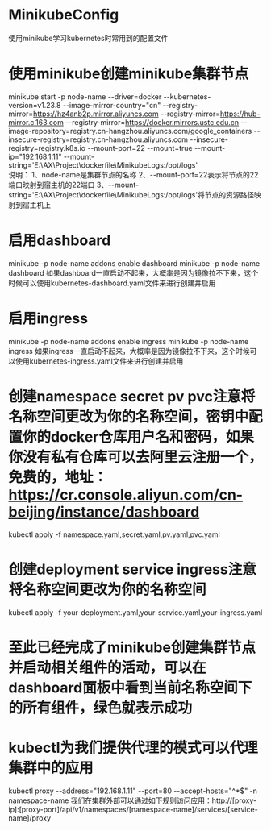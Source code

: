 # MinikubeConfig
使用minikube学习kubernetes时常用到的配置文件

# 使用minikube创建minikube集群节点
minikube start -p node-name --driver=docker --kubernetes-version=v1.23.8 --image-mirror-country="cn" --registry-mirror=https://hz4anb2p.mirror.aliyuncs.com --registry-mirror=https://hub-mirror.c.163.com --registry-mirror=https://docker.mirrors.ustc.edu.cn --image-repository=registry.cn-hangzhou.aliyuncs.com/google_containers --insecure-registry=registry.cn-hangzhou.aliyuncs.com --insecure-registry=registry.k8s.io --mount-port=22 --mount=true --mount-ip="192.168.1.11" --mount-string='E:\AX\Project\dockerfile\MinikubeLogs:/opt/logs'
</br>说明：
  1、node-name是集群节点的名称
  2、--mount-port=22表示将节点的22端口映射到宿主机的22端口
  3、--mount-string='E:\AX\Project\dockerfile\MinikubeLogs:/opt/logs'将节点的资源路径映射到宿主机上

# 启用dashboard
  minikube -p node-name addons enable dashboard
  minikube -p node-name dashboard
如果dashboard一直启动不起来，大概率是因为镜像拉不下来，这个时候可以使用kubernetes-dashboard.yaml文件来进行创建并启用

# 启用ingress
  minikube -p node-name addons enable ingress
  minikube -p node-name ingress
如果ingress一直启动不起来，大概率是因为镜像拉不下来，这个时候可以使用kubernetes-ingress.yaml文件来进行创建并启用

# 创建namespace secret pv pvc注意将名称空间更改为你的名称空间，密钥中配置你的docker仓库用户名和密码，如果你没有私有仓库可以去阿里云注册一个，免费的，地址：https://cr.console.aliyun.com/cn-beijing/instance/dashboard
  kubectl apply -f namespace.yaml,secret.yaml,pv.yaml,pvc.yaml

# 创建deployment service ingress注意将名称空间更改为你的名称空间
  kubectl apply -f your-deployment.yaml,your-service.yaml,your-ingress.yaml

# 至此已经完成了minikube创建集群节点并启动相关组件的活动，可以在dashboard面板中看到当前名称空间下的所有组件，绿色就表示成功

# kubectl为我们提供代理的模式可以代理集群中的应用
  kubectl proxy --address="192.168.1.11" --port=80 --accept-hosts="^*$" -n namespace-name
我们在集群外部可以通过如下规则访问应用：http://[proxy-ip]:[proxy-port]/api/v1/namespaces/[namespace-name]/services/[service-name]/proxy
